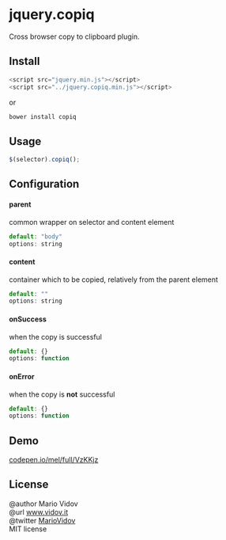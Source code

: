 # jquery.copiq
Cross browser copy to clipboard plugin.
## Install
```javascript
<script src="jquery.min.js"></script>
<script src="../jquery.copiq.min.js"></script>
```
or 
```javascript
bower install copiq
```
## Usage
```javascript
$(selector).copiq();
```
## Configuration
#### parent
common wrapper on selector and content element 
```javascript
default: "body"
options: string
```
#### content
container which to be copied, relatively from the parent element
```javascript
default: ""
options: string
```
#### onSuccess
when the copy is successful
```javascript
default: {}
options: function
```
#### onError
when the copy is **not** successful
```javascript
default: {}
options: function
```
## Demo
<a href="http://codepen.io/mel/full/VzKKjz" target="_blank">codepen.io/mel/full/VzKKjz</a>
## License
@author Mario Vidov <br />
@url <a href="http://vidov.it" target="_blank">www.vidov.it</a> <br />
@twitter  <a href="http://twitter.com/MarioVidov" target="_blank">MarioVidov</a> <br />
MIT license
